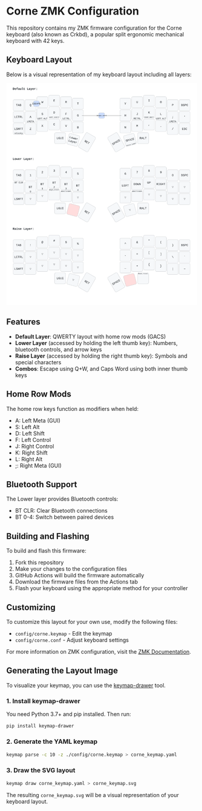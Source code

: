 # Corne ZMK Configuration

This repository contains my ZMK firmware configuration for the Corne keyboard (also known as Crkbd), a popular split ergonomic mechanical keyboard with 42 keys.

## Keyboard Layout

Below is a visual representation of my keyboard layout including all layers:

![Corne Keyboard Layout](./corne_keymap.svg)

## Features

- **Default Layer**: QWERTY layout with home row mods (GACS)
- **Lower Layer** (accessed by holding the left thumb key): Numbers, bluetooth controls, and arrow keys
- **Raise Layer** (accessed by holding the right thumb key): Symbols and special characters
- **Combos**: Escape using Q+W, and Caps Word using both inner thumb keys

## Home Row Mods

The home row keys function as modifiers when held:

- A: Left Meta (GUI)
- S: Left Alt
- D: Left Shift
- F: Left Control
- J: Right Control
- K: Right Shift
- L: Right Alt
- ;: Right Meta (GUI)

## Bluetooth Support

The Lower layer provides Bluetooth controls:

- BT CLR: Clear Bluetooth connections
- BT 0-4: Switch between paired devices

## Building and Flashing

To build and flash this firmware:

1. Fork this repository
2. Make your changes to the configuration files
3. GitHub Actions will build the firmware automatically
4. Download the firmware files from the Actions tab
5. Flash your keyboard using the appropriate method for your controller

## Customizing

To customize this layout for your own use, modify the following files:

- `config/corne.keymap` - Edit the keymap
- `config/corne.conf` - Adjust keyboard settings

For more information on ZMK configuration, visit the [ZMK Documentation](https://zmk.dev/docs).

## Generating the Layout Image

To visualize your keymap, you can use the [keymap-drawer](https://github.com/caksoylar/keymap-drawer) tool.

### 1. Install keymap-drawer

You need Python 3.7+ and pip installed. Then run:

```bash
pip install keymap-drawer
```

### 2. Generate the YAML keymap

```bash
keymap parse -c 10 -z ./config/corne.keymap > corne_keymap.yaml
```

### 3. Draw the SVG layout

```bash
keymap draw corne_keymap.yaml > corne_keymap.svg
```

The resulting `corne_keymap.svg` will be a visual representation of your keyboard layout.
